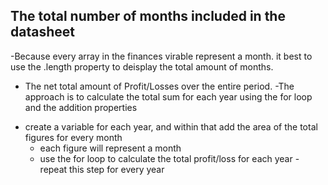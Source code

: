 ## The total number of months included in the datasheet 
-Because every array in the finances virable represent a month. it best to use the .length property to deisplay the total amount of months.


* The net total amount of Profit/Losses over the entire period.
-The approach is to calculate the total sum for each year using the for loop and the addition properties 
- create a variable for each year, and within that add the area of the total figures for every month 
   - each figure will represent a month
   - use the for loop to calculate the total profit/loss for each year
   -repeat this step for every year 